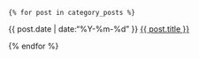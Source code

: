 	{% for post in category_posts %}
  <p class="line">
	{{ post.date | date:“%Y-%m-%d” }}
  <a class="title" href="{{ post.url }}">{{ post.title }}</a>
  </p>
	{% endfor %}
